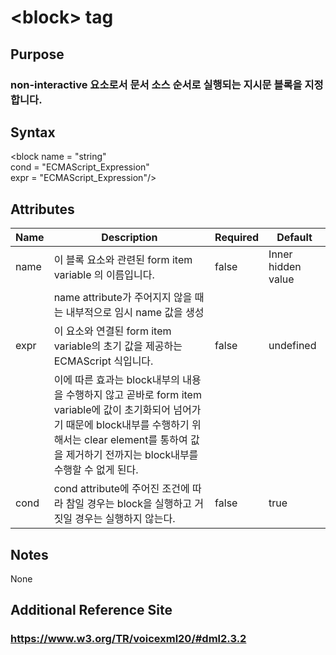 # \<block> tag
## Purpose 
### non-interactive 요소로서  문서 소스 순서로 실행되는 지시문 블록을 지정합니다.

## Syntax
\<block name = "string"\
        cond = "ECMAScript_Expression"\
        expr = "ECMAScript_Expression"/>

## Attributes
|Name |Description |Required |Default|
|-----|------------|---------|-------|
|name |이 블록 요소와 관련된 form item variable 의 이름입니다.| false|  Inner hidden value   |
||name attribute가 주어지지 않을 때는 내부적으로 임시 name 값을 생성||
|expr |이 요소와 연결된 form item variable의 초기 값을 제공하는 ECMAScript 식입니다.|false| undefined|
||이에 따른 효과는 block내부의 내용을 수행하지 않고 곧바로 form item variable에 값이 초기화되어 넘어가기 때문에 block내부를 수행하기 위해서는 clear element를 통하여 값을 제거하기 전까지는 block내부를 수행할 수 없게 된다.|||
|cond|cond attribute에 주어진 조건에 따라 참일 경우는 block을 실행하고 거짓일 경우는 실행하지 않는다. |false| true|    

## Notes
None
## Additional Reference Site
### https://www.w3.org/TR/voicexml20/#dml2.3.2
